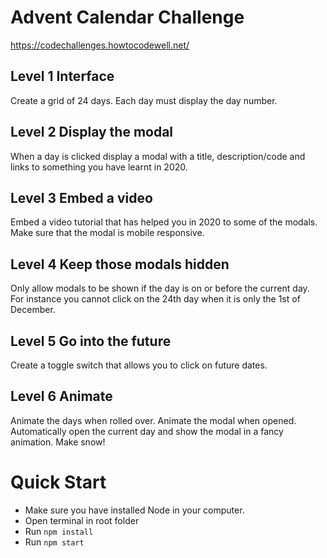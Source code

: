 # Advent Calendar Challenge

https://codechallenges.howtocodewell.net/

## Level 1 Interface
Create a grid of 24 days. Each day must display the day number.

## Level 2 Display the modal
When a day is clicked display a modal with a title, description/code and links to something you have learnt in 2020.

## Level 3 Embed a video
Embed a video tutorial that has helped you in 2020 to some of the modals. Make sure that the modal is mobile responsive.

## Level 4 Keep those modals hidden
Only allow modals to be shown if the day is on or before the current day. For instance you cannot click on the 24th day when it is only the 1st of December.

## Level 5 Go into the future
Create a toggle switch that allows you to click on future dates.

## Level 6 Animate
Animate the days when rolled over.
Animate the modal when opened.
Automatically open the current day and show the modal in a fancy animation.
Make snow!

# Quick Start

- Make sure you have installed Node in your computer.
- Open terminal in root folder
- Run `npm install`
- Run `npm start`

